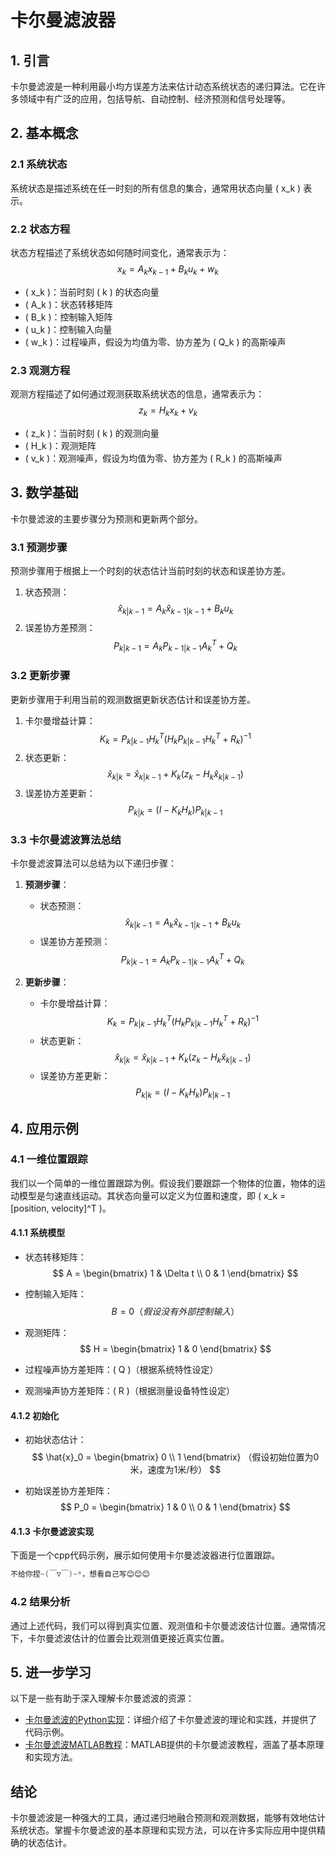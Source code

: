 # 卡尔曼滤波器

## 1. 引言
卡尔曼滤波是一种利用最小均方误差方法来估计动态系统状态的递归算法。它在许多领域中有广泛的应用，包括导航、自动控制、经济预测和信号处理等。

## 2. 基本概念
### 2.1 系统状态
系统状态是描述系统在任一时刻的所有信息的集合，通常用状态向量 \( x_k \) 表示。

### 2.2 状态方程
状态方程描述了系统状态如何随时间变化，通常表示为：
$$
x_k = A_k x_{k-1} + B_k u_k + w_k 
$$
- \( x_k \)：当前时刻 \( k \) 的状态向量
- \( A_k \)：状态转移矩阵
- \( B_k \)：控制输入矩阵
- \( u_k \)：控制输入向量
- \( w_k \)：过程噪声，假设为均值为零、协方差为 \( Q_k \) 的高斯噪声

### 2.3 观测方程
观测方程描述了如何通过观测获取系统状态的信息，通常表示为：
$$
z_k = H_k x_k + v_k 
$$
- \( z_k \)：当前时刻 \( k \) 的观测向量
- \( H_k \)：观测矩阵
- \( v_k \)：观测噪声，假设为均值为零、协方差为 \( R_k \) 的高斯噪声

## 3. 数学基础
卡尔曼滤波的主要步骤分为预测和更新两个部分。

### 3.1 预测步骤
预测步骤用于根据上一个时刻的状态估计当前时刻的状态和误差协方差。
1. 状态预测：
   $$
   \hat{x}_{k|k-1} = A_{k} \hat{x}_{k-1|k-1} + B_k u_k 
   $$
2. 误差协方差预测：
   $$
   P_{k|k-1} = A_k P_{k-1|k-1} A_k^T + Q_k 
   $$

### 3.2 更新步骤
更新步骤用于利用当前的观测数据更新状态估计和误差协方差。
1. 卡尔曼增益计算：
   $$
   K_k = P_{k|k-1} H_k^T (H_k P_{k|k-1} H_k^T + R_k)^{-1} 
   $$
2. 状态更新：
   $$
   \hat{x}_{k|k} = \hat{x}_{k|k-1} + K_k (z_k - H_k \hat{x}_{k|k-1}) 
   $$
3. 误差协方差更新：
   $$
   P_{k|k} = (I - K_k H_k) P_{k|k-1} 
   $$

### 3.3 卡尔曼滤波算法总结
卡尔曼滤波算法可以总结为以下递归步骤：
1. **预测步骤**：
    - 状态预测：
    $$
    \hat{x}_{k|k-1} = A_{k} \hat{x}_{k-1|k-1} + B_k u_k 
    $$
    - 误差协方差预测：
    $$
    P_{k|k-1} = A_k P_{k-1|k-1} A_k^T + Q_k 
    $$

2. **更新步骤**：
    - 卡尔曼增益计算：
    $$
    K_k = P_{k|k-1} H_k^T (H_k P_{k|k-1} H_k^T + R_k)^{-1} 
    $$
    - 状态更新：
    $$
    \hat{x}_{k|k} = \hat{x}_{k|k-1} + K_k (z_k - H_k \hat{x}_{k|k-1}) 
    $$
    - 误差协方差更新：
    $$
    P_{k|k} = (I - K_k H_k) P_{k|k-1} 
    $$

## 4. 应用示例
### 4.1 一维位置跟踪
我们以一个简单的一维位置跟踪为例。假设我们要跟踪一个物体的位置，物体的运动模型是匀速直线运动。其状态向量可以定义为位置和速度，即 \( x_k = [position, velocity]^T \)。

#### 4.1.1 系统模型
- 状态转移矩阵：
  $$
  A = \begin{bmatrix} 1 & \Delta t \\ 0 & 1 \end{bmatrix} 
  $$
- 控制输入矩阵：
  $$
  B = 0 （假设没有外部控制输入）
  $$

- 观测矩阵：
  $$
  H = \begin{bmatrix} 1 & 0 \end{bmatrix} 
  $$
- 过程噪声协方差矩阵：\( Q \)（根据系统特性设定）
- 观测噪声协方差矩阵：\( R \)（根据测量设备特性设定）

#### 4.1.2 初始化
- 初始状态估计：
  $$
  \hat{x}_0 = \begin{bmatrix} 0 \\ 1 \end{bmatrix} （假设初始位置为0米，速度为1米/秒）
  $$
  
- 初始误差协方差矩阵：
  $$
  P_0 = \begin{bmatrix} 1 & 0 \\ 0 & 1 \end{bmatrix} 
  $$

#### 4.1.3 卡尔曼滤波实现
下面是一个cpp代码示例，展示如何使用卡尔曼滤波器进行位置跟踪。

```cpp
不给你捏~(￣▽￣)~*，想看自己写😊😊😊
```

### 4.2 结果分析
通过上述代码，我们可以得到真实位置、观测值和卡尔曼滤波估计位置。通常情况下，卡尔曼滤波估计的位置会比观测值更接近真实位置。

## 5. 进一步学习
以下是一些有助于深入理解卡尔曼滤波的资源：
- [卡尔曼滤波的Python实现](https://github.com/rlabbe/Kalman-and-Bayesian-Filters-in-Python)：详细介绍了卡尔曼滤波的理论和实践，并提供了代码示例。
- [卡尔曼滤波MATLAB教程](https://www.mathworks.com/help/control/ug/design-kalman-filter.html)：MATLAB提供的卡尔曼滤波教程，涵盖了基本原理和实现方法。

## 结论
卡尔曼滤波是一种强大的工具，通过递归地融合预测和观测数据，能够有效地估计系统状态。掌握卡尔曼滤波的基本原理和实现方法，可以在许多实际应用中提供精确的状态估计。